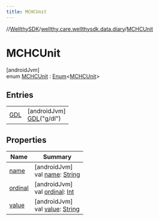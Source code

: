 ```yaml
---
title: MCHCUnit
---
```

//[WellthySDK](../../../index.html)/[wellthy.care.wellthysdk.data.diary](../index.html)/[MCHCUnit](index.html)



# MCHCUnit



[androidJvm]\
enum [MCHCUnit](index.html) : [Enum](https://kotlinlang.org/api/latest/jvm/stdlib/kotlin/-enum/index.html)&lt;[MCHCUnit](index.html)&gt;



## Entries


| | |
|---|---|
| [GDL](-g-d-l/index.html) | [androidJvm]<br>[GDL](-g-d-l/index.html)("g/dl") |


## Properties


| Name | Summary |
|---|---|
| [name](../../wellthy.care.wellthysdk.utils/-google-fit-syncing-manager/-syncing-data-type/-s-t-e-p-s/index.html#-372974862%2FProperties%2F-1123460525) | [androidJvm]<br>val [name](../../wellthy.care.wellthysdk.utils/-google-fit-syncing-manager/-syncing-data-type/-s-t-e-p-s/index.html#-372974862%2FProperties%2F-1123460525): [String](https://kotlinlang.org/api/latest/jvm/stdlib/kotlin/-string/index.html) |
| [ordinal](../../wellthy.care.wellthysdk.utils/-google-fit-syncing-manager/-syncing-data-type/-s-t-e-p-s/index.html#-739389684%2FProperties%2F-1123460525) | [androidJvm]<br>val [ordinal](../../wellthy.care.wellthysdk.utils/-google-fit-syncing-manager/-syncing-data-type/-s-t-e-p-s/index.html#-739389684%2FProperties%2F-1123460525): [Int](https://kotlinlang.org/api/latest/jvm/stdlib/kotlin/-int/index.html) |
| [value](value.html) | [androidJvm]<br>val [value](value.html): [String](https://kotlinlang.org/api/latest/jvm/stdlib/kotlin/-string/index.html) |

